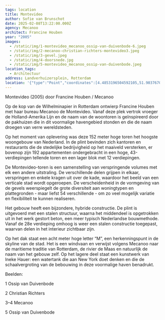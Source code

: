 ```yaml
---
tags: location
title: Montevideo
author: Sofie van Brunschot
date: 2025-02-08T13:22:00.000Z
agency: Mecanoo
architect: Francine Houben
year: "2005"
images:
  - /static/img/1-montevideo_mecanoo_ossip-van-duivenbode-6.jpeg
  - /static/img/2-mecanoo-christian-richters-montevideo3.jpeg
  - /static/img/3-gevel.jpeg
  - /static/img/4-doorsnede.jpg
  - /static/img/5-montevideo_mecanoo_ossip-van-duivenbode.jpeg
location_tags:
  - Architectuur
address: Landverhuizersplein, Rotterdam⁣
location: '{"type":"Point","coordinates":[4.4853196504592105,51.903767099999996]}'
---
```

Montevideo (2005) door Francine Houben / Mecanoo⁣

Op de kop van de Wilhelminapier in Rotterdam ontwierp Francine Houben met haar bureau Mecanoo de Montevideo. Vanaf deze plek vertrok vroeger de Holland-Amerika Lijn en de naam van de woontoren is geïnspireerd door de pakhuizen die in dit voormalige havengebied stonden en die de naam droegen van verre wereldsteden.  ⁣

Op het moment van oplevering was deze 152 meter hoge toren het hoogste woongebouw van Nederland. In de plint bevinden zich kantoren en restaurants die de stedelijke bedrijvigheid op het maaiveld versterken, er bovenop zijn 192 appartementen ondergebracht in een hoge, 43-verdiepingen tellende toren en een lager blok met 12 verdiepingen.⁣

De Montevideo-toren is een samenstelling van verspringende volumes met elk een andere uitstraling. De verschillende delen grijpen in elkaar, verspringen en enkele kragen uit over de kade, waardoor het beeld van een verticale stad wordt opgeroepen. De verscheidenheid in de vormgeving van de gevels weerspiegelt de grote diversiteit aan woningtypen en plattegronden - maar liefst 54 verschillende - om zo veel mogelijk variatie en flexibiliteit te kunnen realiseren. ⁣

Het gebouw heeft een bijzondere, hybride constructie. De plint is uitgevoerd met een stalen structuur, waarna het middendeel is opgetrokken uit in het werk gestort beton, een meer typisch Nederlandse bouwmethode. Vanaf de 28e verdieping omhoog is weer een stalen constructie toegepast, waarvan delen in het interieur zichtbaar zijn. ⁣

Op het dak staat een acht meter hoge letter “M”, een herkenningspunt in de skyline van de stad. Het is een windvaan en verwijst volgens Mecanoo naar de maritieme traditie van Rotterdam, de rivier de Maas en natuurlijk de naam van het gebouw zelf. Op het lagere deel staat een kunstwerk van Ineke Hauer: een watertank die aan New York doet denken en die de schaalvergroting van de bebouwing in deze voormalige haven benadrukt. ⁣



Beelden:⁣

1 Ossip van Duivenbode[](https://www.instagram.com/ossipvanduivenbode/)⁣

2 Christian Richters⁣

3–4 Mecanoo[](https://www.instagram.com/mecanoo_/)⁣

5 Ossip van Duivenbode[](https://www.instagram.com/ossipvanduivenbode/)⁣
⁣
